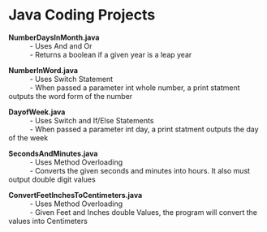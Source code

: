 # Java Coding Projects

**NumberDaysInMonth.java**     
&emsp;&emsp;&emsp;- Uses And and Or      
&emsp;&emsp;&emsp;- Returns a boolean if a given year is a leap year

**NumberInWord.java**     
&emsp;&emsp;&emsp;- Uses Switch Statement       
&emsp;&emsp;&emsp;- When passed a parameter int whole number, a print statment outputs the word form of the number

**DayofWeek.java**     
&emsp;&emsp;&emsp;- Uses Switch and If/Else Statements       
&emsp;&emsp;&emsp;- When passed a parameter int day, a print statment outputs the day of the week

**SecondsAndMinutes.java**     
&emsp;&emsp;&emsp;- Uses Method Overloading     
&emsp;&emsp;&emsp;- Converts the given seconds and minutes into hours. It also must output double digit values

**ConvertFeetInchesToCentimeters.java**     
&emsp;&emsp;&emsp;- Uses Method Overloading     
&emsp;&emsp;&emsp;- Given Feet and Inches double Values, the program will convert the values into Centimeters   

